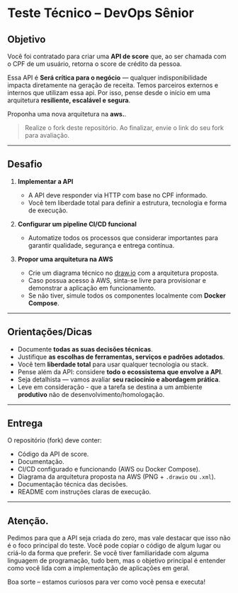 # Teste Técnico – DevOps Sênior

## Objetivo

Você foi contratado para criar uma **API de score** que, ao ser chamada com o CPF de um usuário, retorna o score de crédito da pessoa.

Essa API é **Será crítica para o negócio** — qualquer indisponibilidade impacta diretamente na geração de receita. Temos parceiros externos e internos que utilizam essa api. Por isso, pense desde o início em uma arquitetura **resiliente, escalável e segura**.

Proponha uma nova arquitetura na **aws.**.
> Realize o fork deste repositório. Ao finalizar, envie o link do seu fork para avaliação.

---

## Desafio

1. **Implementar a API**  
   - A API deve responder via HTTP com base no CPF informado.
   - Você tem liberdade total para definir a estrutura, tecnologia e forma de execução.

2. **Configurar um pipeline CI/CD funcional**  
   - Automatize todos os processos que considerar importantes para garantir qualidade, segurança e entrega contínua.

3. **Propor uma arquitetura na AWS**  
   - Crie um diagrama técnico no [draw.io](https://draw.io) com a arquitetura proposta.
   - Caso possua acesso à AWS, sinta-se livre para provisionar e demonstrar a aplicação em funcionamento.
   - Se não tiver, simule todos os componentes localmente com **Docker Compose**.

---

## Orientações/Dicas

- Documente **todas as suas decisões técnicas**.
- Justifique **as escolhas de ferramentas, serviços e padrões adotados**.
- Você tem **liberdade total** para usar qualquer tecnologia ou stack.
- Pense além da API: considere **todo o ecossistema que envolve a API**.
- Seja detalhista — vamos avaliar **seu raciocínio e abordagem prática**.
- Leve em consideração - que a tarefa se destina a um ambiente **produtivo** não de desenvolvimento/homologação.


---

## Entrega

O repositório (fork) deve conter:

- Código da API de score.
- Documentação.
- CI/CD configurado e funcionando (AWS ou Docker Compose).
- Diagrama da arquitetura proposta na AWS (PNG + `.drawio` ou `.xml`).
- Documentação técnica das decisões.
- README com instruções claras de execução.

---

## Atenção.
Pedimos para que a API seja criada do zero, mas vale destacar que isso não é o foco principal do teste. Você pode copiar o código de algum lugar ou criá-lo da forma que preferir. Se você tiver familiaridade com alguma linguagem de programação, tudo bem, mas o objetivo principal é entender como você lida com a implementação de aplicações em geral.

Boa sorte – estamos curiosos para ver como você pensa e executa!
